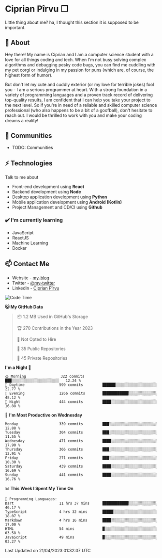 # Ciprian Pîrvu ❐

Little thing about me? ha, I thought this section it is supposed to be important.

## 🧐 About

Hey there! My name is Ciprian and I am a computer science student with a love for all things coding and tech. When I'm not busy solving complex algorithms and debugging pesky code bugs, you can find me cuddling with my pet corgi or indulging in my passion for puns (which are, of course, the highest form of humor).

But don't let my cute and cuddly exterior (or my love for terrible jokes) fool you - I am a serious programmer at heart. With a strong foundation in a variety of programming languages and a proven track record of delivering top-quality results, I am confident that I can help you take your project to the next level. So if you're in need of a reliable and skilled computer science professional (who also happens to be a bit of a goofball), don't hesitate to reach out. I would be thrilled to work with you and make your coding dreams a reality!

## 👯 Communities

-   TODO: Communities

## ⚡ Technologies

Talk to me about

-   Front-end development using **React**
-   Backend development using **Node**
-   Desktop application development using **Python**
-   Mobile application development using **Android (Kotlin)**
-   Project Management and CD/CI using **Github**

### ✔️ I'm currently learning

-   JavaScript
-   ReactJS
-   Machine Learning
-   Docker

## 📫 Contact Me

-   Website - [my-blog]()
-   Twitter - [@my-twitter]()
-   LinkedIn - [Ciprian Pîrvu](https://www.linkedin.com/in/p%C3%AErvu-ciprian-cristian-4415991b1/)

<!--START_SECTION:waka-->
![Code Time](http://img.shields.io/badge/Code%20Time-1%2C689%20hrs%204%20mins-blue)

**🐱 My GitHub Data** 

> 📦 1.2 MB Used in GitHub's Storage 
 > 
> 🏆 270 Contributions in the Year 2023
 > 
> 🚫 Not Opted to Hire
 > 
> 📜 35 Public Repositories 
 > 
> 🔑 45 Private Repositories 
 > 
**I'm a Night 🦉** 

```text
🌞 Morning                322 commits         ███░░░░░░░░░░░░░░░░░░░░░░   12.24 % 
🌆 Daytime                599 commits         ██████░░░░░░░░░░░░░░░░░░░   22.77 % 
🌃 Evening                1266 commits        ████████████░░░░░░░░░░░░░   48.12 % 
🌙 Night                  444 commits         ████░░░░░░░░░░░░░░░░░░░░░   16.88 % 
```
📅 **I'm Most Productive on Wednesday** 

```text
Monday                   339 commits         ███░░░░░░░░░░░░░░░░░░░░░░   12.88 % 
Tuesday                  304 commits         ███░░░░░░░░░░░░░░░░░░░░░░   11.55 % 
Wednesday                471 commits         ████░░░░░░░░░░░░░░░░░░░░░   17.90 % 
Thursday                 366 commits         ███░░░░░░░░░░░░░░░░░░░░░░   13.91 % 
Friday                   271 commits         ███░░░░░░░░░░░░░░░░░░░░░░   10.30 % 
Saturday                 439 commits         ████░░░░░░░░░░░░░░░░░░░░░   16.69 % 
Sunday                   441 commits         ████░░░░░░░░░░░░░░░░░░░░░   16.76 % 
```


📊 **This Week I Spent My Time On** 

```text
💬 Programming Languages: 
Dart                     11 hrs 37 mins      ████████████░░░░░░░░░░░░░   46.17 % 
TypeScript               4 hrs 32 mins       █████░░░░░░░░░░░░░░░░░░░░   18.07 % 
Markdown                 4 hrs 16 mins       ████░░░░░░░░░░░░░░░░░░░░░   17.00 % 
HTML                     54 mins             █░░░░░░░░░░░░░░░░░░░░░░░░   03.58 % 
JavaScript               49 mins             █░░░░░░░░░░░░░░░░░░░░░░░░   03.27 % 
```


 Last Updated on 21/04/2023 01:32:07 UTC
<!--END_SECTION:waka-->

